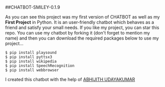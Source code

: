 ##CHATBOT-SMILEY-0.1.9 




As you can see this project was my first version of CHATBOT as well as my <b>First Project</b> in Python. It is an user-friendly chatbot which behaves as a friend and satisfy your small needs. If you like my project, you can star this repo. You can use my chatbot by forking it (don't forget to mention my name) and then you can download the required packages below to use my project...


```console
$ pip install playsound
$ pip install pyttsx3
$ pip install wikipedia
$ pip install SpeechRecognition
$ pip install webbrowser
```


I created this chatbot with the help of <a href = "https://github.com/Abhijith14">ABHIJITH UDAYAKUMAR </a>
  

